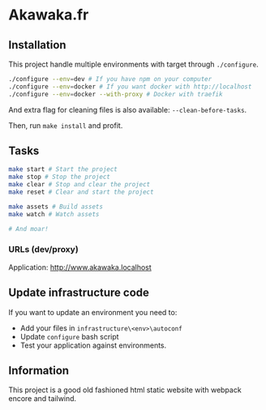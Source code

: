 # Akawaka.fr

## Installation

This project handle multiple environments with target through
`./configure`.

```bash
./configure --env=dev # If you have npm on your computer
./configure --env=docker # If you want docker with http://localhost
./configure --env=docker --with-proxy # Docker with traefik
```

And extra flag for cleaning files is also available: `--clean-before-tasks`.

Then, run `make install` and profit.

## Tasks

```bash
make start # Start the project
make stop # Stop the project
make clear # Stop and clear the project
make reset # Clear and start the project

make assets # Build assets
make watch # Watch assets

# And moar!
```

### URLs (dev/proxy)

Application: <http://www.akawaka.localhost>

## Update infrastructure code

If you want to update an environment you
need to:

- Add your files in `infrastructure\<env>\autoconf`
- Update `configure` bash script
- Test your application against environments.

## Information

This project is a good old fashioned html static website
with webpack encore and tailwind.
